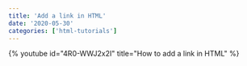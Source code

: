 ```yaml
---
title: 'Add a link in HTML'
date: '2020-05-30'
categories: ['html-tutorials']
---
```


{% youtube id="4R0-WWJ2x2I" title="How to add a link in HTML" %}
